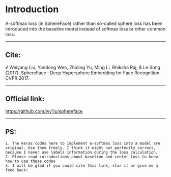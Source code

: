 Introduction
============
A-softmax loss (in SphereFace) rather than so-called sphere loss has been introduced into the baseline model instead of softmax loss or other common loss.

---
Cite:
-----
√ Weiyang Liu, Yandong Wen, Zhiding Yu, Ming Li, Bhiksha Raj, & Le Song (2017). SphereFace : Deep Hypersphere Embedding for Face Recognition. CVPR 2017.

---
Official link:
--------------
https://github.com/wy1iu/sphereface

---
PS:
---
    1. The keras codes here to implement a-softmax loss into a model are original. Use them freely. I think it might not perfectly correct, because I never use labels information during the loss calculation.
    2. Please read introductions about baseline and center_loss to know how to use these codes 
    3. I will be glad if you could cite this link, star it or give me a feed back!
